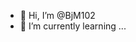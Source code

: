 - 👋 Hi, I’m @BjM102
- 🌱 I’m currently learning ...
<!---
BjM102/BjM102 is a ✨ special ✨ repository because its `README.md` (this file) appears on your GitHub profile.
You can click the Preview link to take a look at your changes.
--->
